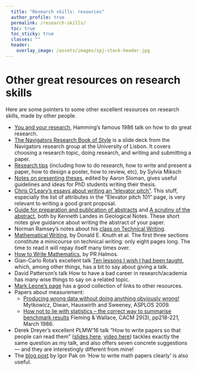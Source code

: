 ```yaml
---
  title: "Research skills: resources"
  author_profile: true
  permalink: /research-skills/
  toc: true
  toc_sticky: true
  classes: ""
  header:
    overlay_image: /assets/images/spj-stock-header.jpg
---
```


# Other great resources on research skills

Here are some pointers to some other excellent resources on research skills, made by other people.

* [You and your research](http://www.cs.virginia.edu/~robins/YouAndYourResearch.html), Hamming’s famous 1986 talk on how to do great research.
* [The Navigators Research Book of Style](https://navigators.di.fc.ul.pt/wiki/The_Navigators_Research_Book_of_Style) is a slide deck from the Navigators research group at the University of Lisbon. It covers choosing a research topic, doing research, and writing and submitting a paper.
* [Research tips](http://www.ifs.tuwien.ac.at/~silvia/research-tips/) (including how to do research, how to write and present a paper, how to design a poster, how to review, etc), by Sylvia Miksch
* [Notes on presenting theses](https://www.cs.bham.ac.uk/research/projects/poplog/teach/theses.pdf), edited by Aaron Sloman, gives useful guidelines and ideas for PhD students writing their thesis.
* [Chris O’Leary’s essays about writing an “elevator pitch”](http://www.elevatorpitchessentials.com/). This stuff, especially the list of attributes in the “Elevator pitch 101” page, is very relevant to writing a good grant proposal.
* [Guide for preparation and publication of abstracts](https://www.microsoft.com/en-us/research/academic-program/write-great-research-paper/other-resources/href=) and [A scrutiny of the abstract](https://www.microsoft.com/en-us/research/uploads/prod/2016/06/scrutiny.pdf), both by Kenneth Landes in Geological Notes. These short notes give guidance about writing the abstract of your paper.
* Norman Ramsey’s notes about his [class on Technical Writing](https://www.cs.tufts.edu/~nr/pubs/two-abstract.html).
* [Mathematical Writing](http://tex.loria.fr/typographie/mathwriting.pdf), by Donald E. Knuth et al. The first three sections constitute a minicourse on technical writing: only eight pages long. The time to read it will repay itself many times over.
* [How to Write Mathematics](http://www.stat.rice.edu/~riedi/Halmos.html), by PR Halmos.
* Gian-Carlo Rota’s excellent talk [Ten lessons I wish I had been taught](http://alumni.media.mit.edu/~cahn/life/gian-carlo-rota-10-lessons.html), which, among other things, has a bit to say about giving a talk.
* David Patterson’s talk How to have a bad career in research/academia has many wise things to say on a related topic.
* [Mark Leone’s page](http://www-2.cs.cmu.edu/afs/cs.cmu.edu/user/mleone/web/how-to.html) has a good collection of links to other resources.
* Papers about measurement:
  * [Producing wrong data without doing anything obviously wrong!](http://portal.acm.org/citation.cfm?id=1508244.1508275) Mytkowicz, Diwan, Hauswirth and Sweeney, ASPLOS 2009.
  * [How not to lie with statistics – the correct way to summarise benchmark results](http://portal.acm.org/citation.cfm?id=5666.5673&coll=GUIDE&dl=GUIDE&CFID=106744944&CFTOKEN=90490737) Fleming & Wallace, CACM 29(3), pp218-221, March 1986.
* Derek Dreyer’s excellent PLMW’16 talk “How to write papers so that people can read them” ([slides here](http://portal.acm.org/citation.cfm?id=1508244.1508275), [video here](https://www.youtube.com/watch?v=PM1Atui30qU)) tackles exactly the same question as my talk, and also offers seven concrete suggestions — and they are interestingly different from mine!
* The [blog post](https://igorpak.wordpress.com/2017/07/12/how-to-write-math-papers-clearly/) by Igor Pak on ‘How to write math papers clearly’ is also useful.
